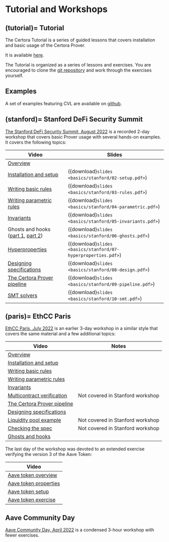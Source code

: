 Tutorial and Workshops
======================

(tutorial)=
Tutorial
--------

The Certora Tutorial is a series of guided lessons that covers installation and
basic usage of the Certora Prover.

It is available [here][tutorial].

The Tutorial is organized as a series of lessons and exercises.  You are
encouraged to clone the [git repository][tutorial-code] and work through the exercises yourself.


[tutorial]: https://docs.certora.com/projects/tutorials

[tutorial-code]: https://github.com/Certora/tutorials-code

Examples
--------
A set of examples featuring CVL are available on [github][examples].

[examples]: https://github.com/Certora/Examples

(stanford)=
Stanford DeFi Security Summit
-----------------------------

[The Stanford DeFi Security Summit, August 2022][stanford] is a recorded 2-day workshop that
covers basic Prover usage with several hands-on examples.  It covers the
following topics:

| Video | Slides |
| ----- | ------ |
| [Overview                   ](https://youtu.be/1bbI-i2Y0BA) | |
| [Installation and setup     ](https://youtu.be/siEDkMNbl5o) | ({download}`slides <basics/stanford/02-setup.pdf>`)           |
| [Writing basic rules        ](https://youtu.be/siEDkMNbl5o?t=1076) | ({download}`slides <basics/stanford/03-rules.pdf>`)           |
| [Writing parametric rules   ](https://youtu.be/siEDkMNbl5o?t=2840) | ({download}`slides <basics/stanford/04-parametric.pdf>`)      |
| [Invariants                 ](https://youtu.be/gkK3KeD7AQw) | ({download}`slides <basics/stanford/05-invariants.pdf>`)      |
| Ghosts and hooks ([part 1](https://youtu.be/gkK3KeD7AQw?t=2993), [part 2](https://youtu.be/fHHVoRNocdE)) | ({download}`slides <basics/stanford/06-ghosts.pdf>`)          |
| [Hyperproperties            ](https://youtu.be/DcbBSab3s3E?t=80) | ({download}`slides <basics/stanford/07-hyperproperties.pdf>`) |
| [Designing specifications   ](https://youtu.be/DcbBSab3s3E?t=374) | ({download}`slides <basics/stanford/08-design.pdf>`)          |
| [The Certora Prover pipeline](https://youtu.be/vg6da3A7lSs) | ({download}`slides <basics/stanford/09-pipeline.pdf>`)        |
| [SMT solvers                ](https://youtu.be/9QuS_8cL91w) | ({download}`slides <basics/stanford/10-smt.pdf>`)             |


[stanford]: https://www.youtube.com/playlist?list=PLKtu7wuOMP9Wp_O8kylKbtFYgM8HVTGIA


(paris)=
EthCC Paris
-----------

[EthCC Paris, July 2022][ethcc] is an earlier 3-day workshop in a similar
style that covers the same material and a few additional topics:

| Video | Notes |
| ----- | ----- |
| [Overview                    ](https://www.youtube.com/watch?v=sdEfc-58CUE&list=PLKtu7wuOMP9XHbjAevkw2nL29YMubqEFj&index=1&t=1s)     | |
| [Installation and setup      ](https://www.youtube.com/watch?v=CwCX0TuDfTE&list=PLKtu7wuOMP9XHbjAevkw2nL29YMubqEFj&index=2&t=2s)     | |
| [Writing basic rules         ](https://www.youtube.com/watch?v=66Gjzgl87L8&list=PLKtu7wuOMP9XHbjAevkw2nL29YMubqEFj&index=3&t=21s)    | |
| [Writing parametric rules    ](https://www.youtube.com/watch?v=gMjELxgMY30&list=PLKtu7wuOMP9XHbjAevkw2nL29YMubqEFj&index=4&t=534s)   | |
| [Invariants                  ](https://www.youtube.com/watch?v=VqboepMVbg4&list=PLKtu7wuOMP9XHbjAevkw2nL29YMubqEFj&index=5&t=2s)     | |
| [Multicontract verification  ](https://www.youtube.com/watch?v=WR8eAQZzd8Y&list=PLKtu7wuOMP9XHbjAevkw2nL29YMubqEFj&index=6)          | Not covered in Stanford workshop |
| [The Certora Prover pipeline ](https://www.youtube.com/watch?v=jAiBUebBs88&list=PLKtu7wuOMP9XHbjAevkw2nL29YMubqEFj&index=7)          | |
| [Designing specifications    ](https://www.youtube.com/watch?v=f3K-68k7vig&list=PLKtu7wuOMP9XHbjAevkw2nL29YMubqEFj&index=8)          | |
| [Liquidity pool example      ](https://www.youtube.com/watch?v=GLGXQSaE5b4&list=PLKtu7wuOMP9XHbjAevkw2nL29YMubqEFj&index=9)          | Not covered in Stanford workshop |
| [Checking the spec           ](https://www.youtube.com/watch?v=csTe6ub3Jwg&list=PLKtu7wuOMP9XHbjAevkw2nL29YMubqEFj&index=10)         | Not covered in Stanford workshop |
| [Ghosts and hooks            ](https://www.youtube.com/watch?v=NQ1ZQnlYFOQ&list=PLKtu7wuOMP9XHbjAevkw2nL29YMubqEFj&index=11)         | |

The last day of the workshop was devoted to an extended exercise verifying the
version 3 of the Aave Token:

| Video |
| ----- |
| [Aave token overview         ](https://www.youtube.com/watch?v=BGdHsvQMmy8&list=PLKtu7wuOMP9XHbjAevkw2nL29YMubqEFj&index=12&t=1618s) |
| [Aave token properties       ](https://www.youtube.com/watch?v=_YW-uReng44&list=PLKtu7wuOMP9XHbjAevkw2nL29YMubqEFj&index=13&t=25s)   |
| [Aave token setup            ](https://www.youtube.com/watch?v=Epe90JSmNqc&list=PLKtu7wuOMP9XHbjAevkw2nL29YMubqEFj&index=14)         |
| [Aave token exercise         ](https://www.youtube.com/watch?v=IPasjUOFUdA&list=PLKtu7wuOMP9XHbjAevkw2nL29YMubqEFj&index=15)         |

[ethcc]:       https://www.youtube.com/playlist?list=PLKtu7wuOMP9XHbjAevkw2nL29YMubqEFj

Aave Community Day
------------------

[Aave Community Day, April 2022][aave] is a condensed 3-hour workshop with
fewer exercises.

[aave]: https://www.youtube.com/playlist?list=PLKtu7wuOMP9WOLJNPafbrd0lehfc7yxso

